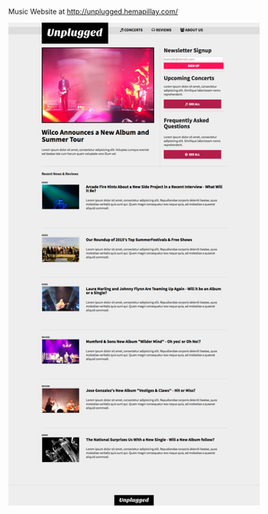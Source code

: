 Music Website at http://unplugged.hemapillay.com/


![Screencapture of music website homepage](https://github.com/rain15/unplugged/raw/master/img/homepage-layout.png)
